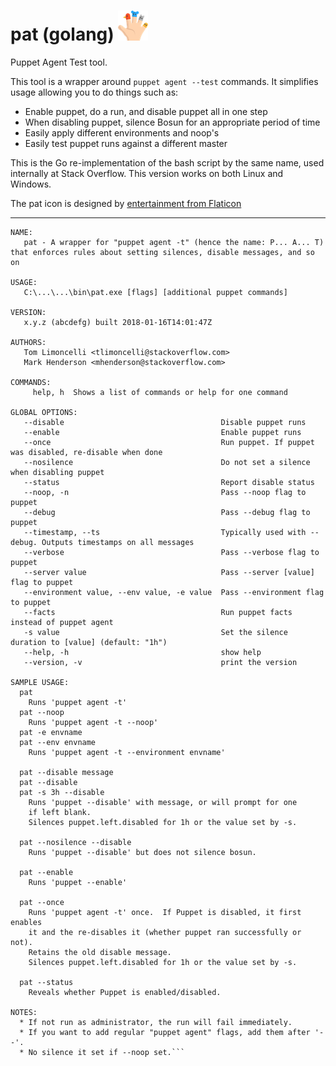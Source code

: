# pat (golang) ![finger puppets](docs/puppets-48.png)

Puppet Agent Test tool.

This tool is a wrapper around `puppet agent --test` commands. It simplifies usage
allowing you to do things such as:

- Enable puppet, do a run, and disable puppet all in one step
- When disabling puppet, silence Bosun for an appropriate period of time
- Easily apply different environments and noop's
- Easily test puppet runs against a different master

This is the Go re-implementation of the bash script by the same name, used internally at Stack Overflow.
This version works on both Linux and Windows.

The pat icon is designed by [entertainment from Flaticon](https://www.shareicon.net/show-curtains-entertainment-stage-puppet-puppets-puppet-show-822813)

----

```
NAME:
   pat - A wrapper for "puppet agent -t" (hence the name: P... A... T) that enforces rules about setting silences, disable messages, and so on

USAGE:
   C:\...\...\bin\pat.exe [flags] [additional puppet commands]

VERSION:
   x.y.z (abcdefg) built 2018-01-16T14:01:47Z

AUTHORS:
   Tom Limoncelli <tlimoncelli@stackoverflow.com>
   Mark Henderson <mhenderson@stackoverflow.com>

COMMANDS:
     help, h  Shows a list of commands or help for one command

GLOBAL OPTIONS:
   --disable                                   Disable puppet runs
   --enable                                    Enable puppet runs
   --once                                      Run puppet. If puppet was disabled, re-disable when done
   --nosilence                                 Do not set a silence when disabling puppet
   --status                                    Report disable status
   --noop, -n                                  Pass --noop flag to puppet
   --debug                                     Pass --debug flag to puppet
   --timestamp, --ts                           Typically used with --debug. Outputs timestamps on all messages
   --verbose                                   Pass --verbose flag to puppet
   --server value                              Pass --server [value] flag to puppet
   --environment value, --env value, -e value  Pass --environment flag to puppet
   --facts                                     Run puppet facts instead of puppet agent
   -s value                                    Set the silence duration to [value] (default: "1h")
   --help, -h                                  show help
   --version, -v                               print the version

SAMPLE USAGE:
  pat
    Runs 'puppet agent -t'
  pat --noop
    Runs 'puppet agent -t --noop'
  pat -e envname
  pat --env envname
    Runs 'puppet agent -t --environment envname'

  pat --disable message
  pat --disable
  pat -s 3h --disable
    Runs 'puppet --disable' with message, or will prompt for one
    if left blank.
    Silences puppet.left.disabled for 1h or the value set by -s.

  pat --nosilence --disable
    Runs 'puppet --disable' but does not silence bosun.

  pat --enable
    Runs 'puppet --enable'

  pat --once
    Runs 'puppet agent -t' once.  If Puppet is disabled, it first enables
    it and the re-disables it (whether puppet ran successfully or not).
    Retains the old disable message.
    Silences puppet.left.disabled for 1h or the value set by -s.

  pat --status
    Reveals whether Puppet is enabled/disabled.

NOTES:
  * If not run as administrator, the run will fail immediately.
  * If you want to add regular "puppet agent" flags, add them after '--'.
  * No silence it set if --noop set.```
